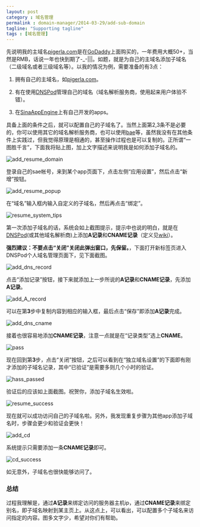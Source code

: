 ```yaml
---
layout: post
category : 域名管理
permalink : domain-manager/2014-03-29/add-sub-domain
tagline: "Supporting tagline"
tags : [域名管理]
---
```


先说明我的主域名[pigerla.com](http://pigerla.com/)是在[GoDaddy](http://www.godaddy.com/)上面购买的，一年费用大概50+，当然是RMB，话说一年也快到期了-_-|||。如题，就是为自己的主域名添加子域名（二级域名或者三级域名等）。以我的情况为例，需要准备的有3点：

1. 拥有自己的主域名，如[pigerla.com](http://pigerla.com/)。

2. 有在使用[DNSPod](https://www.dnspod.cn/)管理自己的域名（域名解析服务商，使用起来用户体验不错）。

3. 在[SinaAppEngine](http://sae.sina.com.cn/)上有自己开发的apps。

<!--break-->

具备上面的条件之后，就可以配置自己的子域名了。当然上面第2,3条不是必要的，你可以使用其它的域名解析服务商，也可以使用[bae](http://developer.baidu.com/cloud/rt)等，虽然我没有在其他条件上实践过，但我觉得原理是相通的，甚至操作过程也是可以复制的。正所谓“一图胜千言”，下面我将贴上图，加上文字描述来说明我是如何添加子域名的。


![add_resume_domain ](http://pigerla.com/assets/images/20140329/add_resume_domain.png)

登录自己的sae帐号，来到某个app页面下，点击左侧“应用设置”，然后点击“新增”按钮。

![add_resume_popup](http://pigerla.com/assets/images/20140329/add_resume_popup.png)

在“域名”输入框内输入自定义的子域名，然后再点击“绑定”。

![resume_system_tips ](http://pigerla.com/assets/images/20140329/resume_system_tips.png)

第一次添加子域名的话，系统会如上截图提示，提示中也说的明白，就是在[DNSPod](https://www.dnspod.cn/)(或其他域名解析商)上添加**A记录**和**CNAME记录**（定义见[wiki](http://zh.wikipedia.org/wiki/%E5%9F%9F%E5%90%8D%E7%B3%BB%E7%BB%9F)）。

**强烈建议：不要点击“关闭”关闭此弹出窗口，先保留。**，下面打开新标签页进入DNSPod个人域名管理页面下，见下面截图。

![add_dns_record ](http://pigerla.com/assets/images/20140329/add_dns_record.png)

点击“添加记录”按钮，接下来就添加上一步所说的**A记录**和**CNAME记录**，先添加**A记录**。

![add_A_record ](http://pigerla.com/assets/images/20140329/add_A_record.png)

可以在第**3**步中复制内容到相应的输入框，最后点击“保存”即添加**A记录**完成。

![add_dns_cname ](http://pigerla.com/assets/images/20140329/add_dns_cname.png)

接着也很容易地添加**CNAME记录**，注意一点就是在“记录类型”选上**CNAME**。

![pass ](http://pigerla.com/assets/images/20140329/pass.png)

现在回到第**3**步，点击“关闭”按钮，之后可以看到在“独立域名设置”的下面即有刚才添加的子域名记录，其中“已验证”是需要多则几个小时的验证。

![hass_passed ](http://pigerla.com/assets/images/20140329/hass_passed.png)

验证后的应该如上面截图。祝贺你，添加子域名生效啦。

![resume_success ](http://pigerla.com/assets/images/20140329/resume_success.png)

现在就可以成功访问自己的子域名啦。另外，我发现重复步骤为其他app添加子域名时，步骤会更少和验证会更快！

![add_cd ](http://pigerla.com/assets/images/20140329/add_cd.png)

系统提示只需要添加一条**CNAME记录**即可。

![cd_success ](http://pigerla.com/assets/images/20140329/cd_success.png)

如无意外，子域名也很快能够访问了。

### 总结 ###

过程我理解是，通过**A记录**来绑定访问的服务器主机ip，通过**CNAME记录**来绑定别名，即子域名映射到某主页上。从这点上，可以看出，可以配置多个子域名来访问指定的内容。图多文字少，希望对你们有帮助。


